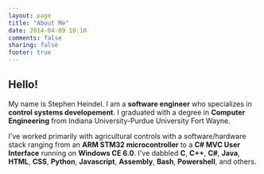 ```yaml
---
layout: page
title: "About Me"
date: 2014-04-09 10:10
comments: false
sharing: false
footer: true
---
```

## Hello!

My name is Stephen Heindel. I am a **software engineer** who specializes in **control systems developement**. I graduated with a degree in **Computer Engineering** from Indiana University-Purdue University Fort Wayne.

I've worked primarily with agricultural controls with a software/hardware stack ranging from an **ARM STM32 microcontroller** to a **C# MVC User Interface** running on **Windows CE 6.0**. I've dabbled **C**, **C++**, **C#**, **Java**, **HTML**, **CSS**, **Python**, **Javascript**, **Assembly**, **Bash**, **Powershell**, and others.